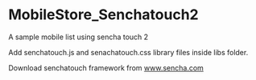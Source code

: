 MobileStore_Senchatouch2
========================

A sample mobile list using sencha touch 2

Add senchatouch.js and senachatouch.css library files inside libs folder.

Download senchatouch framework from www.sencha.com
